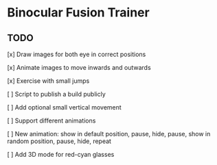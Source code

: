 # Binocular Fusion Trainer

## TODO

[x] Draw images for both eye in correct positions

[x] Animate images to move inwards and outwards

[x] Exercise with small jumps

[ ] Script to publish a build publicly

[ ] Add optional small vertical movement

[ ] Support different animations

[ ] New animation: show in default position, pause, hide, pause, show in random position, pause, hide, repeat

[ ] Add 3D mode for red-cyan glasses
